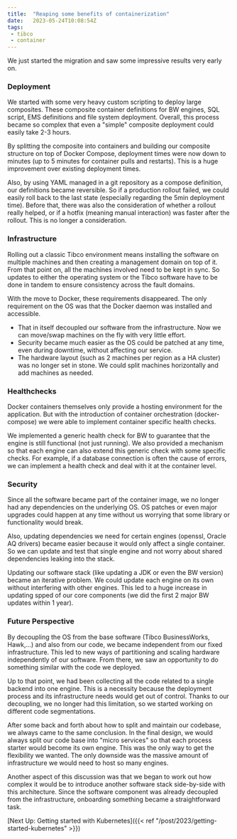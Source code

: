 ```yaml
---
title:  "Reaping some benefits of containerization"
date:   2023-05-24T10:08:54Z
tags:
 - tibco
 - container
---
```

We just started the migration and saw some impressive results very early on.

### Deployment

We started with some very heavy custom scripting to deploy large composites. These composite container definitions for BW engines, SQL script, EMS definitions and file system deployment. Overall, this process became so complex that even a "simple" composite deployment could easily take 2-3 hours.

By splitting the composite into containers and building our composite structure on top of Docker Compose, deployment times were now down to minutes (up to 5 minutes for container pulls and restarts). This is a huge improvement over existing deployment times.

Also, by using YAML managed in a git repository as a compose definition, our definitions became reversible. So if a production rollout failed, we could easily roll back to the last state (especially regarding the 5min deployment time). Before that, there was also the consideration of whether a rollout really helped, or if a hotfix (meaning manual interaction) was faster after the rollout. This is no longer a consideration.

### Infrastructure

Rolling out a classic Tibco environment means installing the software on multiple machines and then creating a management domain on top of it. From that point on, all the machines involved need to be kept in sync. So updates to either the operating system or the Tibco software have to be done in tandem to ensure consistency across the fault domains.

With the move to Docker, these requirements disappeared. The only requirement on the OS was that the Docker daemon was installed and accessible.

* That in itself decoupled our software from the infrastructure. Now we can move/swap machines on the fly with very little effort.
* Security became much easier as the OS could be patched at any time, even during downtime, without affecting our service.
* The hardware layout (such as 2 machines per region as a HA cluster) was no longer set in stone. We could split machines horizontally and add machines as needed.

### Healthchecks

Docker containers themselves only provide a hosting environment for the application. But with the introduction of container orchestration (docker-compose) we were able to implement container specific health checks.

We implemented a generic health check for BW to guarantee that the engine is still functional (not just running). We also provided a mechanism so that each engine can also extend this generic check with some specific checks. For example, if a database connection is often the cause of errors, we can implement a health check and deal with it at the container level.

### Security

Since all the software became part of the container image, we no longer had any dependencies on the underlying OS. OS patches or even major upgrades could happen at any time without us worrying that some library or functionality would break.

Also, updating dependencies we need for certain engines (openssl, Oracle AQ drivers) became easier because it would only affect a single container. So we can update and test that single engine and not worry about shared dependencies leaking into the stack.

Updating our software stack (like updating a JDK or even the BW version) became an iterative problem. We could update each engine on its own without interfering with other engines. This led to a huge increase in updating spped of our core components (we did the first 2 major BW updates within 1 year).

### Future Perspective

By decoupling the OS from the base software (Tibco BusinessWorks, Hawk,...) and also from our code, we became independent from our fixed infrastructure.
This led to new ways of partitioning and scaling hardware independently of our software. From there, we saw an opportunity to do something similar with the code we deployed.

Up to that point, we had been collecting all the code related to a single backend into one engine. This is a necessity because the deployment process and its infrastructure needs would get out of control. Thanks to our decoupling, we no longer had this limitation, so we started working on different code segmentations.

After some back and forth about how to split and maintain our codebase, we always came to the same conclusion. In the final design, we would always split our code base into "micro services" so that each process starter would become its own engine. This was the only way to get the flexibility we wanted. The only downside was the massive amount of infrastructure we would need to host so many engines.

Another aspect of this discussion was that we began to work out how complex it would be to introduce another software stack side-by-side with this architecture. Since the software component was already decoupled from the infrastructure, onboarding something became a straightforward task.

[Next Up: Getting started with Kubernetes]({{< ref "/post/2023/getting-started-kubernetes" >}})